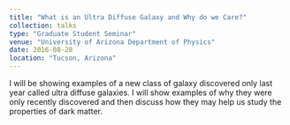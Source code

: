 ```yaml
---
title: "What is an Ultra Diffuse Galaxy and Why do we Care?"
collection: talks
type: "Graduate Student Seminar"
venue: "University of Arizona Department of Physics"
date: 2016-08-28
location: "Tucson, Arizona"
---
```

I will be showing examples of a new class of galaxy discovered only last year called ultra diffuse galaxies. I will show examples of why they were only recently discovered and then discuss how they may help us study the properties of dark matter.

